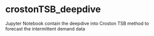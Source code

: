 # crostonTSB_deepdive
Jupyter Notebook contain the deepdive into Croston TSB method to forecast the intermittent demand data
